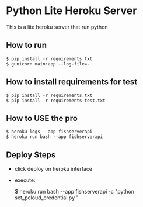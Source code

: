 # Python Lite Heroku Server
This is a lite heroku server that run python

## How to run
    $ pip install -r requirements.txt
    $ gunicorn main:app --log-file=-

## How to install requirements for test
    $ pip install -r requirements.txt
    $ pip install -r requirements-test.txt
    
## How to USE the pro
    $ heroku logs --app fishserverapi
    $ heroku run bash --app fishserverapi
    
## Deploy Steps
* click deploy on heroku interface
* execute:


    $ heroku run bash --app fishserverapi -c "python set_pcloud_credential.py <uname> <password>"
